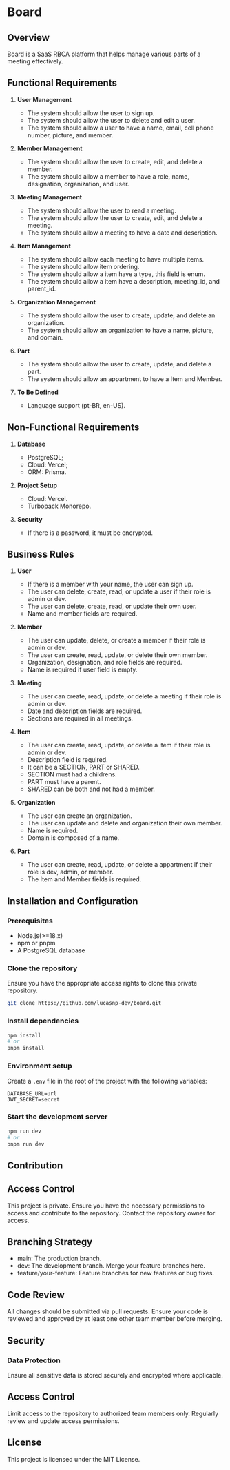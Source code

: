 # Board

## Overview
Board is a SaaS RBCA platform that helps manage various parts of a meeting effectively.

## Functional Requirements

1. **User Management**
   - The system should allow the user to sign up.
   - The system should allow the user to delete and edit a user.
   - The system should allow a user to have a name, email, cell phone number, picture, and member.

2. **Member Management**
   - The system should allow the user to create, edit, and delete a member.
   - The system should allow a member to have a role, name, designation, organization, and user.

3. **Meeting Management**
   - The system should allow the user to read a meeting.
   - The system should allow the user to create, edit, and delete a meeting.
   - The system should allow a meeting to have a date and description.

4. **Item Management**
   - The system should allow each meeting to have multiple items.
   - The system should allow item ordering.
   - The system should allow a item have a type, this field is enum.
   - The system should allow a item have a description, meeting_id, and parent_id.

5. **Organization Management**
   - The system should allow the user to create, update, and delete an organization.
   - The system should allow an organization to have a name, picture, and domain.

6. **Part**
   - The system should allow the user to create, update, and delete a part.
   - The system should allow an appartment to have a Item and Member.

7. **To Be Defined**
   - Language support (pt-BR, en-US).

## Non-Functional Requirements

1. **Database**
   - PostgreSQL;
   - Cloud: Vercel;
   - ORM: Prisma.

2. **Project Setup**
   - Cloud: Vercel.
   - Turbopack Monorepo.

3. **Security**
   - If there is a password, it must be encrypted.

## Business Rules

1. **User**
   - If there is a member with your name, the user can sign up.
   - The user can delete, create, read, or update a user if their role is admin or dev.
   - The user can delete, create, read, or update their own user.
   - Name and member fields are required.

2. **Member**
   - The user can update, delete, or create a member if their role is admin or dev.
   - The user can create, read, update, or delete their own member.
   - Organization, designation, and role fields are required.
   - Name is required if user field is empty.

3. **Meeting**
   - The user can create, read, update, or delete a meeting if their role is admin or dev.
   - Date and description fields are required.
   - Sections are required in all meetings.

4. **Item**
   - The user can create, read, update, or delete a item if their role is admin or dev.
   - Description field is required.
   - It can be a SECTION, PART or SHARED.
   - SECTION must had a childrens.
   - PART must have a parent.
   - SHARED can be both and not had a member.

5. **Organization**
   - The user can create an organization.
   - The user can update and delete and organization their own member.
   - Name is required.
   - Domain is composed of a name.

6. **Part**
   - The user can create, read, update, or delete a appartment if their role is dev, admin, or member.
   - The Item and Member fields is required.

## Installation and Configuration

### Prerequisites
 - Node.js(>=18.x)
 - npm or pnpm
- A PostgreSQL database

### Clone the repository

Ensure you have the appropriate access rights to clone this private repository.

```bash
git clone https://github.com/lucasnp-dev/board.git
```

### Install dependencies

```bash
npm install
# or
pnpm install
```

### Environment setup

Create a `.env` file in the root of the project with the following variables:

```plaintext
DATABASE_URL=url
JWT_SECRET=secret
```

### Start the development server

```bash
npm run dev
# or
pnpm run dev
```

## Contribution

## Access Control

This project is private. Ensure you have the necessary permissions to access and contribute to the repository. Contact the repository owner for access.

## Branching Strategy
 - main: The production branch.
 - dev: The development branch. Merge your feature branches here.
 - feature/your-feature: Feature branches for new features or bug fixes.

## Code Review
All changes should be submitted via pull requests. Ensure your code is reviewed and approved by at least one other team member before merging.

## Security

### Data Protection
Ensure all sensitive data is stored securely and encrypted where applicable.

## Access Control
Limit access to the repository to authorized team members only. Regularly review and update access permissions.

## License
This project is licensed under the MIT License.